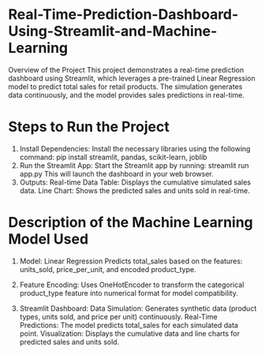 # Real-Time-Prediction-Dashboard-Using-Streamlit-and-Machine-Learning
Overview of the Project
This project demonstrates a real-time prediction dashboard using Streamlit, which leverages a pre-trained Linear Regression model to predict total sales for retail products. The simulation generates data continuously, and the model provides sales predictions in real-time.

# Steps to Run the Project
1. Install Dependencies:
   Install the necessary libraries using the following command:
   pip install streamlit, pandas, scikit-learn, joblib
3. Run the Streamlit App:
   Start the Streamlit app by running:
   streamlit run app.py
This will launch the dashboard in your web browser.
4. Outputs:
   Real-time Data Table: Displays the cumulative simulated sales data.
   Line Chart: Shows the predicted sales and units sold in real-time.

# Description of the Machine Learning Model Used
1. Model: Linear Regression
   Predicts total_sales based on the features: units_sold, price_per_unit, and encoded product_type.

2. Feature Encoding:
   Uses OneHotEncoder to transform the categorical product_type feature into numerical     format for model compatibility.

3. Streamlit Dashboard:
   Data Simulation: Generates synthetic data (product types, units sold, and price per unit) continuously.
   Real-Time Predictions: The model predicts total_sales for each simulated data point.
   Visualization: Displays the cumulative data and line charts for predicted sales and units sold.

